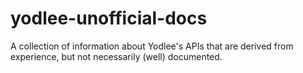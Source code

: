 # yodlee-unofficial-docs
A collection of information about Yodlee's APIs that are derived from experience, but not necessarily (well) documented.
